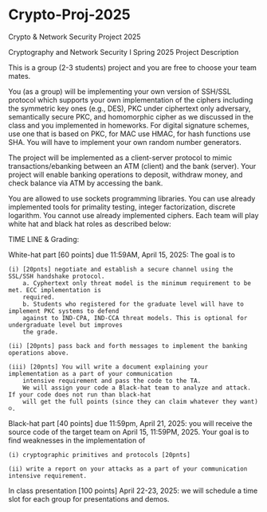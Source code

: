 # Crypto-Proj-2025

Crypto &amp; Network Security Project 2025

Cryptography and Network Security I
Spring 2025
Project Description

This is a group (2-3 students) project and you are free to choose your team mates.

You (as a group) will be implementing your own version of SSH/SSL protocol which supports your own implementation of the ciphers including the symmetric key ones (e.g., DES), PKC under ciphertext only adversary, semantically secure PKC, and homomorphic cipher as we discussed in the class and you implemented in homeworks. For digital signature schemes, use one that is based on PKC, for MAC use HMAC, for hash functions use SHA. You will have to implement your own random number generators.

The project will be implemented as a client-server protocol to mimic transactions/ebanking between an ATM (client) and the bank (server). Your project will enable banking operations to deposit, withdraw money, and check balance via ATM by accessing the bank.

You are allowed to use sockets programming libraries. You can use already implemented tools for
primality testing, integer factorization, discrete logarithm. You cannot use already implemented ciphers.
Each team will play white hat and black hat roles as described below:

TIME LINE & Grading:

White-hat part [60 points] due 11:59AM, April 15, 2025: The goal is to

    (i) [20pnts] negotiate and establish a secure channel using the SSL/SSH handshake protocol.
        a. Cyphertext only threat model is the minimum requirement to be met. ECC implementation is
        required.
        b. Students who registered for the graduate level will have to implement PKC systems to defend
        against to IND-CPA, IND-CCA threat models. This is optional for undergraduate level but improves
        the grade.

    (ii) [20pnts] pass back and forth messages to implement the banking operations above.

    (iii) [20pnts] You will write a document explaining your implementation as a part of your communication
        intensive requirement and pass the code to the TA.
        We will assign your code a Black-hat team to analyze and attack. If your code does not run than black-hat
        will get the full points (since they can claim whatever they want) ☺.

Black-hat part [40 points] due 11:59pm, April 21, 2025: you will receive the source code of the target
team on April 15, 11:59PM, 2025. Your goal is to find weaknesses in the implementation of

    (i) cryptographic primitives and protocols [20pnts]

    (ii) write a report on your attacks as a part of your communication intensive requirement.

In class presentation [100 points] April 22-23, 2025: we will schedule a time slot for each group for
presentations and demos.
